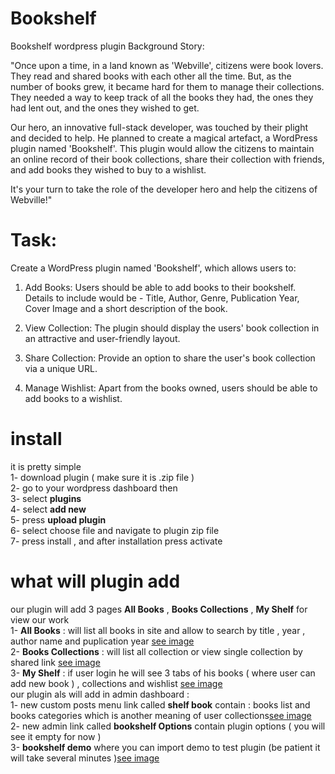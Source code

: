 # Bookshelf
Bookshelf wordpress plugin 
Background Story:

"Once upon a time, in a land known as 'Webville', citizens were book lovers. They read and shared books with each other all the time. But, as the number of books grew, it became hard for them to manage their collections. They needed a way to keep track of all the books they had, the ones they had lent out, and the ones they wished to get. 

Our hero, an innovative full-stack developer, was touched by their plight and decided to help. He planned to create a magical artefact, a WordPress plugin named 'Bookshelf'. This plugin would allow the citizens to maintain an online record of their book collections, share their collection with friends, and add books they wished to buy to a wishlist. 

It's your turn to take the role of the developer hero and help the citizens of Webville!"

# Task:

Create a WordPress plugin named 'Bookshelf', which allows users to:

1. Add Books: Users should be able to add books to their bookshelf. Details to include would be - Title, Author, Genre, Publication Year, Cover Image and a short description of the book.

2. View Collection: The plugin should display the users' book collection in an attractive and user-friendly layout.

3. Share Collection: Provide an option to share the user's book collection via a unique URL.

4. Manage Wishlist: Apart from the books owned, users should be able to add books to a wishlist.

# install
it is pretty simple<br>
1- download plugin ( make sure it is .zip file )<br>
2- go to your wordpress dashboard then<br>
3- select **plugins**<br>
4-   select  **add new**<br>
5-  press  **upload plugin**<br>
6- select choose file and navigate to plugin zip file <br>
7- press install , and after installation press activate <br>

# what will plugin add 
our plugin will add 3 pages **All Books** , **Books Collections** , **My Shelf** for view our work <br>
1- **All Books** : will list all books in site and allow to search by title , year , author name and puplication year [see image](https://github.com/islamkh122/Bookshelf/blob/main/assets/screenshots/all-books-page.png) <br>
2- **Books Collections** : will list all collection or view single collection by shared link [see image](https://github.com/islamkh122/Bookshelf/blob/main/assets/screenshots/all-collections-page.png)<br>
3- **My Shelf** : if user login he will see 3 tabs of his books ( where user can add new book ) , collections and wishlist [see image](https://github.com/islamkh122/Bookshelf/blob/main/assets/screenshots/my-shelf-page.png) <br>
our plugin als will add in admin dashboard :<br>
1- new custom posts menu link called **shelf book** contain : books list and books categories which is another meaning of user collections[see image](https://github.com/islamkh122/Bookshelf/blob/main/assets/screenshots/admin-shelf-books.png) <br>
2- new admin link called  **bookshelf Options** contain plugin options ( you will see it empty for now ) <br>
3- **bookshelf  demo** where you can import demo to test plugin (be patient it will take several minutes )[see image](https://github.com/islamkh122/Bookshelf/blob/main/assets/screenshots/admin-demo-import.png) <br>


    
